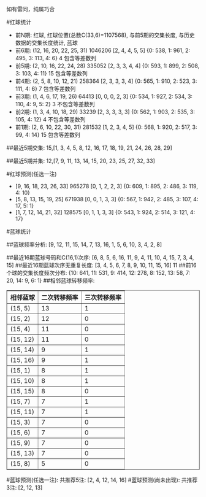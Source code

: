 <!-- 
.. title: 双色球2017068期(2017-06-13)数据分析报告
.. slug: slott-2017068-2017-06-13-report
.. date: 2017-06-14 08:00:00 UTC+08:00
.. tags: Lottery
.. link: 
.. description: 
.. type: text
-->

如有雷同，纯属巧合

<!-- TEASER_END-->

#红球统计

- 前N期: 红球, 红球位置(总数C(33,6)=1107568), 与前5期的交集长度, 与历史数据的交集长度统计, 蓝球
- 前6期: (12, 16, 20, 22, 25, 31) 1046206 [2, 4, 4, 5, 5] {0: 538, 1: 961, 2: 495, 3: 113, 4: 6} 4 包含等差数列
- 前5期: (2, 10, 16, 22, 24, 28) 335052 [2, 3, 3, 4, 4] {0: 593, 1: 899, 2: 508, 3: 103, 4: 11} 15 包含等差数列
- 前4期: (2, 5, 8, 10, 12, 21) 258364 [2, 3, 3, 3, 4] {0: 565, 1: 910, 2: 523, 3: 111, 4: 6} 7 包含等差数列
- 前3期: (1, 4, 6, 17, 19, 26) 64413 [0, 0, 0, 2, 3] {0: 534, 1: 927, 2: 534, 3: 110, 4: 9, 5: 2} 3 不包含等差数列
- 前2期: (1, 3, 4, 10, 18, 29) 33239 [2, 3, 3, 3, 3] {0: 562, 1: 903, 2: 535, 3: 105, 4: 12} 4 不包含等差数列
- 前1期: (2, 6, 10, 22, 30, 31) 281532 [1, 2, 3, 4, 5] {0: 568, 1: 920, 2: 517, 3: 99, 4: 14} 15 包含等差数列

##最近5期交集:
15,[1, 3, 4, 5, 8, 12, 16, 17, 18, 19, 21, 24, 26, 28, 29]

##最近5期并集:
12,[7, 9, 11, 13, 14, 15, 20, 23, 25, 27, 32, 33]

#红球预测(任选一注)

- [9, 16, 18, 23, 26, 33] 965278 [0, 1, 2, 2, 3] {0: 609, 1: 895, 2: 486, 3: 119, 4: 10}
- [5, 8, 13, 15, 19, 25] 671938 [0, 0, 1, 3, 3] {0: 567, 1: 942, 2: 485, 3: 107, 4: 17, 5: 1}
- [1, 7, 12, 14, 21, 32] 128575 [0, 1, 1, 3, 3] {0: 543, 1: 924, 2: 514, 3: 121, 4: 17}

#蓝球统计

##蓝球频率分析:
[9, 12, 11, 15, 14, 7, 13, 16, 1, 5, 6, 10, 3, 4, 2, 8]

##最近16期蓝球号码和C(16,1)次序:
 [6, 8, 5, 6, 16, 11, 9, 4, 11, 10, 4, 15, 7, 3, 4, 15]
##最近16期蓝球次序无重复长度:
 [3, 4, 5, 6, 7, 8, 9, 10, 11, 15, 16] 11
##前16个球的交集长度频次分布:
{10: 641, 11: 531, 9: 414, 12: 278, 8: 152, 13: 58, 7: 20, 14: 9, 6: 1}
##相邻蓝球转移频率:
 <table border="1" class="table table-striped dataframe">
  <thead>
    <tr style="text-align: right;">
      <th>相邻蓝球</th>
      <th>二次转移频率</th>
      <th>三次转移频率</th>
    </tr>
  </thead>
  <tbody>
    <tr>
      <td>(15, 5)</td>
      <td>13</td>
      <td>1</td>
    </tr>
    <tr>
      <td>(15, 2)</td>
      <td>12</td>
      <td>0</td>
    </tr>
    <tr>
      <td>(15, 4)</td>
      <td>11</td>
      <td>0</td>
    </tr>
    <tr>
      <td>(15, 12)</td>
      <td>11</td>
      <td>0</td>
    </tr>
    <tr>
      <td>(15, 14)</td>
      <td>9</td>
      <td>1</td>
    </tr>
    <tr>
      <td>(15, 16)</td>
      <td>9</td>
      <td>1</td>
    </tr>
    <tr>
      <td>(15, 1)</td>
      <td>8</td>
      <td>1</td>
    </tr>
    <tr>
      <td>(15, 10)</td>
      <td>8</td>
      <td>1</td>
    </tr>
    <tr>
      <td>(15, 15)</td>
      <td>8</td>
      <td>0</td>
    </tr>
    <tr>
      <td>(15, 7)</td>
      <td>7</td>
      <td>1</td>
    </tr>
    <tr>
      <td>(15, 11)</td>
      <td>7</td>
      <td>1</td>
    </tr>
    <tr>
      <td>(15, 3)</td>
      <td>7</td>
      <td>0</td>
    </tr>
    <tr>
      <td>(15, 6)</td>
      <td>7</td>
      <td>0</td>
    </tr>
    <tr>
      <td>(15, 9)</td>
      <td>7</td>
      <td>0</td>
    </tr>
    <tr>
      <td>(15, 13)</td>
      <td>7</td>
      <td>0</td>
    </tr>
    <tr>
      <td>(15, 8)</td>
      <td>5</td>
      <td>0</td>
    </tr>
  </tbody>
</table>
#蓝球预测(任选一注):
共推荐5注: [2, 4, 12, 14, 16]
#蓝球预测(尚未出现):
共推荐3注: [2, 12, 13]

